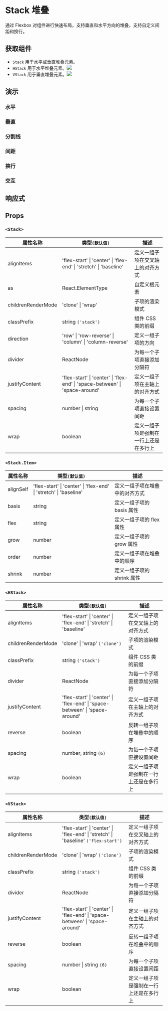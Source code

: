 # Stack 堆叠

通过 Flexbox 对组件进行快速布局，支持垂直和水平方向的堆叠，支持自定义间距和换行。

## 获取组件

<!--{include:<import-guide>}-->

- `Stack` 用于水平或垂直堆叠元素。
- `HStack` 用于水平堆叠元素。![][5.65.0]
- `VStack` 用于垂直堆叠元素。![][5.65.0]

## 演示

### 水平

<!--{include:`horizontal.md`}-->

### 垂直

<!--{include:`vertical.md`}-->

### 分割线

<!--{include:`divider.md`}-->

### 间距

<!--{include:`space.md`}-->

### 换行

<!--{include:`wrap.md`}-->

### 交互

<!--{include:`interactive.md`}-->

## 响应式

<!--{include:<example-responsive>}-->

## Props

### `<Stack>`

| 属性名称           | 类型`(默认值)`                                                              | 描述                                   |
| ------------------ | --------------------------------------------------------------------------- | -------------------------------------- |
| alignItems         | 'flex-start' \| 'center' \| 'flex-end' \| 'stretch' \| 'baseline'           | 定义一组子项在交叉轴上的对齐方式       |
| as                 | React.ElementType                                                           | 自定义根元素                           |
| childrenRenderMode | 'clone' \| 'wrap'                                                           | 子项的渲染模式                         |
| classPrefix        | string `('stack')`                                                          | 组件 CSS 类的前缀                      |
| direction          | 'row' \| 'row-reverse' \| 'column' \| 'column-reverse'                      | 定义一组子项的方向                     |
| divider            | ReactNode                                                                   | 为每一个子项直接添加分隔符             |
| justifyContent     | 'flex-start' \| 'center' \| 'flex-end' \| 'space-between' \| 'space-around' | 定义一组子项在主轴上的对齐方式         |
| spacing            | number \| string                                                            | 为每一个子项直接设置间距               |
| wrap               | boolean                                                                     | 定义一组子项是强制在一行上还是在多行上 |

### `<Stack.Item>`

| 属性名称  | 类型`(默认值)`                                                    | 描述                           |
| --------- | ----------------------------------------------------------------- | ------------------------------ |
| alignSelf | 'flex-start' \| 'center' \| 'flex-end' \| 'stretch' \| 'baseline' | 定义一组子项在堆叠中的对齐方式 |
| basis     | string                                                            | 定义一组子项的 basis 属性      |
| flex      | string                                                            | 定义一组子项的 flex 属性       |
| grow      | number                                                            | 定义一组子项的 grow 属性       |
| order     | number                                                            | 定义一组子项在堆叠中的顺序     |
| shrink    | number                                                            | 定义一组子项的 shrink 属性     |

### `<HStack>`

| 属性名称           | 类型`(默认值)`                                                              | 描述                                   |
| ------------------ | --------------------------------------------------------------------------- | -------------------------------------- |
| alignItems         | 'flex-start' \| 'center' \| 'flex-end' \| 'stretch' \| 'baseline'           | 定义一组子项在交叉轴上的对齐方式       |
| childrenRenderMode | 'clone' \| 'wrap' `('clone')`                                               | 子项的渲染模式                         |
| classPrefix        | string `('stack')`                                                          | 组件 CSS 类的前缀                      |
| divider            | ReactNode                                                                   | 为每一个子项直接添加分隔符             |
| justifyContent     | 'flex-start' \| 'center' \| 'flex-end' \| 'space-between' \| 'space-around' | 定义一组子项在主轴上的对齐方式         |
| reverse            | boolean                                                                     | 反转一组子项在堆叠中的顺序             |
| spacing            | number, string `(6)`                                                        | 为每一个子项直接设置间距               |
| wrap               | boolean                                                                     | 定义一组子项是强制在一行上还是在多行上 |

### `<VStack>`

| 属性名称           | 类型`(默认值)`                                                                     | 描述                                   |
| ------------------ | ---------------------------------------------------------------------------------- | -------------------------------------- |
| alignItems         | 'flex-start' \| 'center' \| 'flex-end' \| 'stretch' \| 'baseline' `('flex-start')` | 定义一组子项在交叉轴上的对齐方式       |
| childrenRenderMode | 'clone' \| 'wrap' `('clone')`                                                      | 子项的渲染模式                         |
| classPrefix        | string `('stack')`                                                                 | 组件 CSS 类的前缀                      |
| divider            | ReactNode                                                                          | 为每一个子项直接添加分隔符             |
| justifyContent     | 'flex-start' \| 'center' \| 'flex-end' \| 'space-between' \| 'space-around'        | 定义一组子项在主轴上的对齐方式         |
| reverse            | boolean                                                                            | 反转一组子项在堆叠中的顺序             |
| spacing            | number \| string `(6)`                                                             | 为每一个子项直接设置间距               |
| wrap               | boolean                                                                            | 定义一组子项是强制在一行上还是在多行上 |

[5.65.0]: https://img.shields.io/badge/>=-v5.65.0-blue
